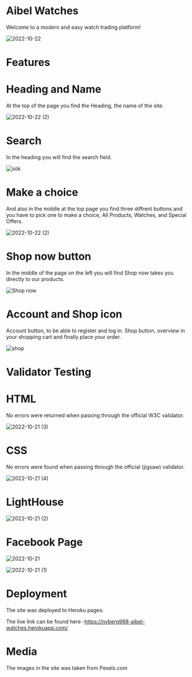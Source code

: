# Aibel Watches

Welcome to a modern and easy watch trading platform!

![2022-10-22](https://user-images.githubusercontent.com/106691587/197316631-ade88a1b-5ea2-4d3f-bed1-bce1fa9bf491.png)

# Features
# Heading and Name
At the top of the page you find the Heading, the name of the site.

![2022-10-22 (2)](https://user-images.githubusercontent.com/106691587/197317134-b892e853-0c32-4bec-b092-61d03f5b860f.png)

# Search
In the heading you will find the search field.

![sök ](https://user-images.githubusercontent.com/106691587/197317186-74ad35b3-1fdd-41cc-b60f-4340b3743304.png)


# Make a choice
And also in the middle at the top page you find three diffrent buttons and you have to pick one to make a choice, All Products, Watches, and Special Offers.

![2022-10-22 (2)](https://user-images.githubusercontent.com/106691587/197317325-7eb46425-cd86-480a-b5af-c9835929f5d0.png)

# Shop now button
In the middle of the page on the left you will find Shop now takes you directly to our products.

![Shop now](https://user-images.githubusercontent.com/106691587/197317633-aed3bf1d-b9f5-4540-aac2-50258f512a2e.png)


# Account and Shop icon
Account button, to be able to register and log in.
Shop button, overview in your shopping cart and finally place your order.

![shop](https://user-images.githubusercontent.com/106691587/197317385-efd203b3-40f4-45fc-b590-0140f3e69600.png)


# Validator Testing
# HTML 
No errors were returned when passing through the official W3C validator.

![2022-10-21 (3)](https://user-images.githubusercontent.com/106691587/197317708-c95b104c-d8e2-4c26-9301-62a071992016.png)

# CSS  
No errors were found when passing through the official (jigsaw) validator.

![2022-10-21 (4)](https://user-images.githubusercontent.com/106691587/197317722-287112ec-2d42-46db-87d9-46e895ad2103.png)


# LightHouse

![2022-10-21 (2)](https://user-images.githubusercontent.com/106691587/197317810-0cd6cdcd-ed28-4b50-9aa9-fd6c476a6535.png)

# Facebook Page

![2022-10-21](https://user-images.githubusercontent.com/106691587/197317931-a7235c0d-04a7-4bb6-bdf1-3fc94252c69e.png)

![2022-10-21 (1)](https://user-images.githubusercontent.com/106691587/197317938-e448b2be-6790-4b05-9c0d-e349f800cd0b.png)


# Deployment
The site was deployed to Heroku pages. 

The live link can be found here -https://nyberg988-aibel-watches.herokuapp.com/

# Media
The images in the site was taken from Pexels.com
